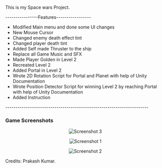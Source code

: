 
This is my Space wars Project.

----------------Features-----------------
<ul>
  <li>Modified Main menu and done some UI changes</li>
  <li>New Mouse Cursor</li>
  <li>Changed enemy death effect tint</li>
  <li>Changed player death tint</li>
  <li>Added Self made Thruster to the ship</li>
  <li>Replace all Game Music and SFX</li>
  <li>Made Player Golden in Level 2</li>
  <li>Recreated Level 2</li>
  <li>Added Portal in Level 2</li>
  <li>Wrote 2D Rotation Script for Portal and Planet with help of Unity Documentation</li>
  <li>Wrote Position Detector Script for winning Level 2 by reaching Portal with help of Unity Documentation</li>
  <li>Added Instruction</li>
</ul>
----------------------------------------------------------------------

<h3>Game Screenshots</h3>

<p align="center">
  <img src="https://user-images.githubusercontent.com/81550376/178738412-5a87e89f-e175-4c27-9d58-f4f46c835aa3.png" alt="Screenshot 3"/>
</p>

<p align="center">
  <img src="https://user-images.githubusercontent.com/81550376/178738314-d1fe2515-5510-4c6c-ac22-4117e94c2c71.png" alt="Screenshot 1"/>
</p>

<p align="center">
  <img src="https://user-images.githubusercontent.com/81550376/178738363-839cb588-4a1e-4475-926c-d4af00febf51.png" alt="Screenshot 2"/>
</p>









Credits: Prakash Kumar.

